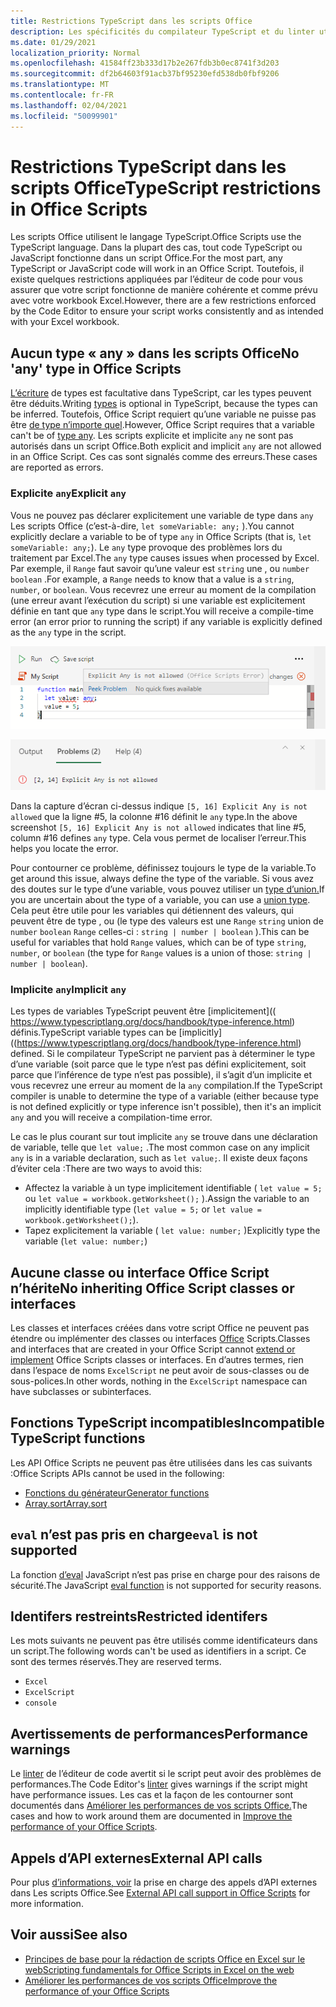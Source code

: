 ```yaml
---
title: Restrictions TypeScript dans les scripts Office
description: Les spécificités du compilateur TypeScript et du linter utilisés par l’éditeur de code de scripts Office.
ms.date: 01/29/2021
localization_priority: Normal
ms.openlocfilehash: 41584ff23b333d17b2e267fdb3b0ec8741f3d203
ms.sourcegitcommit: df2b64603f91acb37bf95230efd538db0fbf9206
ms.translationtype: MT
ms.contentlocale: fr-FR
ms.lasthandoff: 02/04/2021
ms.locfileid: "50099901"
---
```

# <a name="typescript-restrictions-in-office-scripts"></a><span data-ttu-id="96025-103">Restrictions TypeScript dans les scripts Office</span><span class="sxs-lookup"><span data-stu-id="96025-103">TypeScript restrictions in Office Scripts</span></span>

<span data-ttu-id="96025-104">Les scripts Office utilisent le langage TypeScript.</span><span class="sxs-lookup"><span data-stu-id="96025-104">Office Scripts use the TypeScript language.</span></span> <span data-ttu-id="96025-105">Dans la plupart des cas, tout code TypeScript ou JavaScript fonctionne dans un script Office.</span><span class="sxs-lookup"><span data-stu-id="96025-105">For the most part, any TypeScript or JavaScript code will work in an Office Script.</span></span> <span data-ttu-id="96025-106">Toutefois, il existe quelques restrictions appliquées par l’éditeur de code pour vous assurer que votre script fonctionne de manière cohérente et comme prévu avec votre workbook Excel.</span><span class="sxs-lookup"><span data-stu-id="96025-106">However, there are a few restrictions enforced by the Code Editor to ensure your script works consistently and as intended with your Excel workbook.</span></span>

## <a name="no-any-type-in-office-scripts"></a><span data-ttu-id="96025-107">Aucun type « any » dans les scripts Office</span><span class="sxs-lookup"><span data-stu-id="96025-107">No 'any' type in Office Scripts</span></span>

<span data-ttu-id="96025-108">[L’écriture](https://www.typescriptlang.org/docs/handbook/typescript-in-5-minutes.html) de types est facultative dans TypeScript, car les types peuvent être déduits.</span><span class="sxs-lookup"><span data-stu-id="96025-108">Writing [types](https://www.typescriptlang.org/docs/handbook/typescript-in-5-minutes.html) is optional in TypeScript, because the types can be inferred.</span></span> <span data-ttu-id="96025-109">Toutefois, Office Script requiert qu’une variable ne puisse pas être [de type n’importe quel](https://www.typescriptlang.org/docs/handbook/basic-types.html#any).</span><span class="sxs-lookup"><span data-stu-id="96025-109">However, Office Script requires that a variable can't be of [type any](https://www.typescriptlang.org/docs/handbook/basic-types.html#any).</span></span> <span data-ttu-id="96025-110">Les scripts explicite et implicite `any` ne sont pas autorisés dans un script Office.</span><span class="sxs-lookup"><span data-stu-id="96025-110">Both explicit and implicit `any` are not allowed in an Office Script.</span></span> <span data-ttu-id="96025-111">Ces cas sont signalés comme des erreurs.</span><span class="sxs-lookup"><span data-stu-id="96025-111">These cases are reported as errors.</span></span>

### <a name="explicit-any"></a><span data-ttu-id="96025-112">Explicite `any`</span><span class="sxs-lookup"><span data-stu-id="96025-112">Explicit `any`</span></span>

<span data-ttu-id="96025-113">Vous ne pouvez pas déclarer explicitement une variable de type dans `any` Les scripts Office (c’est-à-dire, `let someVariable: any;` ).</span><span class="sxs-lookup"><span data-stu-id="96025-113">You cannot explicitly declare a variable to be of type `any` in Office Scripts (that is, `let someVariable: any;`).</span></span> <span data-ttu-id="96025-114">Le `any` type provoque des problèmes lors du traitement par Excel.</span><span class="sxs-lookup"><span data-stu-id="96025-114">The `any` type causes issues when processed by Excel.</span></span> <span data-ttu-id="96025-115">Par exemple, il `Range` faut savoir qu’une valeur est `string` une , ou `number` `boolean` .</span><span class="sxs-lookup"><span data-stu-id="96025-115">For example, a `Range` needs to know that a value is a `string`, `number`, or `boolean`.</span></span> <span data-ttu-id="96025-116">Vous recevrez une erreur au moment de la compilation (une erreur avant l’exécution du script) si une variable est explicitement définie en tant que `any` type dans le script.</span><span class="sxs-lookup"><span data-stu-id="96025-116">You will receive a compile-time error (an error prior to running the script) if any variable is explicitly defined as the `any` type in the script.</span></span>

![Message explicite dans le texte de pointeur de l’éditeur de code](../images/explicit-any-editor-message.png)

![Erreur explicite dans la fenêtre de console](../images/explicit-any-error-message.png)

<span data-ttu-id="96025-119">Dans la capture d’écran ci-dessus indique `[5, 16] Explicit Any is not allowed` que la ligne #5, la colonne #16 définit le `any` type.</span><span class="sxs-lookup"><span data-stu-id="96025-119">In the above screenshot `[5, 16] Explicit Any is not allowed` indicates that line #5, column #16 defines `any` type.</span></span> <span data-ttu-id="96025-120">Cela vous permet de localiser l’erreur.</span><span class="sxs-lookup"><span data-stu-id="96025-120">This helps you locate the error.</span></span>

<span data-ttu-id="96025-121">Pour contourner ce problème, définissez toujours le type de la variable.</span><span class="sxs-lookup"><span data-stu-id="96025-121">To get around this issue, always define the type of the variable.</span></span> <span data-ttu-id="96025-122">Si vous avez des doutes sur le type d’une variable, vous pouvez utiliser un [type d’union.](https://www.typescriptlang.org/docs/handbook/unions-and-intersections.html)</span><span class="sxs-lookup"><span data-stu-id="96025-122">If you are uncertain about the type of a variable, you can use a [union type](https://www.typescriptlang.org/docs/handbook/unions-and-intersections.html).</span></span> <span data-ttu-id="96025-123">Cela peut être utile pour les variables qui détiennent des valeurs, qui peuvent être de type , ou (le type des valeurs est une `Range` `string` union de `number` `boolean` `Range` celles-ci : `string | number | boolean` ).</span><span class="sxs-lookup"><span data-stu-id="96025-123">This can be useful for variables that hold `Range` values, which can be of type `string`, `number`, or `boolean` (the type for `Range` values is a union of those: `string | number | boolean`).</span></span>

### <a name="implicit-any"></a><span data-ttu-id="96025-124">Implicite `any`</span><span class="sxs-lookup"><span data-stu-id="96025-124">Implicit `any`</span></span>

<span data-ttu-id="96025-125">Les types de variables TypeScript peuvent être [implicitement](( https://www.typescriptlang.org/docs/handbook/type-inference.html) définis.</span><span class="sxs-lookup"><span data-stu-id="96025-125">TypeScript variable types can be [implicitly]((https://www.typescriptlang.org/docs/handbook/type-inference.html) defined.</span></span> <span data-ttu-id="96025-126">Si le compilateur TypeScript ne parvient pas à déterminer le type d’une variable (soit parce que le type n’est pas défini explicitement, soit parce que l’inférence de type n’est pas possible), il s’agit d’un implicite et vous recevrez une erreur au moment de la `any` compilation.</span><span class="sxs-lookup"><span data-stu-id="96025-126">If the TypeScript compiler is unable to determine the type of a variable (either because type is not defined explicitly or type inference isn't possible), then it's an implicit `any` and you will receive a compilation-time error.</span></span>

<span data-ttu-id="96025-127">Le cas le plus courant sur tout implicite `any` se trouve dans une déclaration de variable, telle que `let value;` .</span><span class="sxs-lookup"><span data-stu-id="96025-127">The most common case on any implicit `any` is in a variable declaration, such as `let value;`.</span></span> <span data-ttu-id="96025-128">Il existe deux façons d’éviter cela :</span><span class="sxs-lookup"><span data-stu-id="96025-128">There are two ways to avoid this:</span></span>

* <span data-ttu-id="96025-129">Affectez la variable à un type implicitement identifiable ( `let value = 5;` ou `let value = workbook.getWorksheet();` ).</span><span class="sxs-lookup"><span data-stu-id="96025-129">Assign the variable to an implicitly identifiable type (`let value = 5;` or `let value = workbook.getWorksheet();`).</span></span>
* <span data-ttu-id="96025-130">Tapez explicitement la variable ( `let value: number;` )</span><span class="sxs-lookup"><span data-stu-id="96025-130">Explicitly type the variable (`let value: number;`)</span></span>

## <a name="no-inheriting-office-script-classes-or-interfaces"></a><span data-ttu-id="96025-131">Aucune classe ou interface Office Script n’hérite</span><span class="sxs-lookup"><span data-stu-id="96025-131">No inheriting Office Script classes or interfaces</span></span>

<span data-ttu-id="96025-132">Les classes et interfaces créées dans votre script Office ne peuvent pas étendre ou implémenter des classes ou interfaces [Office](https://www.typescriptlang.org/docs/handbook/classes.html#inheritance) Scripts.</span><span class="sxs-lookup"><span data-stu-id="96025-132">Classes and interfaces that are created in your Office Script cannot [extend or implement](https://www.typescriptlang.org/docs/handbook/classes.html#inheritance) Office Scripts classes or interfaces.</span></span> <span data-ttu-id="96025-133">En d’autres termes, rien dans l’espace de noms `ExcelScript` ne peut avoir de sous-classes ou de sous-polices.</span><span class="sxs-lookup"><span data-stu-id="96025-133">In other words, nothing in the `ExcelScript` namespace can have subclasses or subinterfaces.</span></span>

## <a name="incompatible-typescript-functions"></a><span data-ttu-id="96025-134">Fonctions TypeScript incompatibles</span><span class="sxs-lookup"><span data-stu-id="96025-134">Incompatible TypeScript functions</span></span>

<span data-ttu-id="96025-135">Les API Office Scripts ne peuvent pas être utilisées dans les cas suivants :</span><span class="sxs-lookup"><span data-stu-id="96025-135">Office Scripts APIs cannot be used in the following:</span></span>

* [<span data-ttu-id="96025-136">Fonctions du générateur</span><span class="sxs-lookup"><span data-stu-id="96025-136">Generator functions</span></span>](https://developer.mozilla.org/docs/Web/JavaScript/Guide/Iterators_and_Generators#generator_functions)
* [<span data-ttu-id="96025-137">Array.sort</span><span class="sxs-lookup"><span data-stu-id="96025-137">Array.sort</span></span>](https://developer.mozilla.org/docs/Web/JavaScript/Reference/Global_Objects/Array/sort)

## <a name="eval-is-not-supported"></a><span data-ttu-id="96025-138">`eval` n’est pas pris en charge</span><span class="sxs-lookup"><span data-stu-id="96025-138">`eval` is not supported</span></span>

<span data-ttu-id="96025-139">La fonction [d’eval](https://developer.mozilla.org/docs/Web/JavaScript/Reference/Global_Objects/eval) JavaScript n’est pas prise en charge pour des raisons de sécurité.</span><span class="sxs-lookup"><span data-stu-id="96025-139">The JavaScript [eval function](https://developer.mozilla.org/docs/Web/JavaScript/Reference/Global_Objects/eval) is not supported for security reasons.</span></span>

## <a name="restricted-identifers"></a><span data-ttu-id="96025-140">Identifers restreints</span><span class="sxs-lookup"><span data-stu-id="96025-140">Restricted identifers</span></span>

<span data-ttu-id="96025-141">Les mots suivants ne peuvent pas être utilisés comme identificateurs dans un script.</span><span class="sxs-lookup"><span data-stu-id="96025-141">The following words can't be used as identifiers in a script.</span></span> <span data-ttu-id="96025-142">Ce sont des termes réservés.</span><span class="sxs-lookup"><span data-stu-id="96025-142">They are reserved terms.</span></span>

* `Excel`
* `ExcelScript`
* `console`

## <a name="performance-warnings"></a><span data-ttu-id="96025-143">Avertissements de performances</span><span class="sxs-lookup"><span data-stu-id="96025-143">Performance warnings</span></span>

<span data-ttu-id="96025-144">Le [linter](https://wikipedia.org/wiki/Lint_(software)) de l’éditeur de code avertit si le script peut avoir des problèmes de performances.</span><span class="sxs-lookup"><span data-stu-id="96025-144">The Code Editor's [linter](https://wikipedia.org/wiki/Lint_(software)) gives warnings if the script might have performance issues.</span></span> <span data-ttu-id="96025-145">Les cas et la façon de les contourner sont documentés dans [Améliorer les performances de vos scripts Office.](web-client-performance.md)</span><span class="sxs-lookup"><span data-stu-id="96025-145">The cases and how to work around them are documented in [Improve the performance of your Office Scripts](web-client-performance.md).</span></span>

## <a name="external-api-calls"></a><span data-ttu-id="96025-146">Appels d’API externes</span><span class="sxs-lookup"><span data-stu-id="96025-146">External API calls</span></span>

<span data-ttu-id="96025-147">Pour plus [d’informations, voir](external-calls.md) la prise en charge des appels d’API externes dans Les scripts Office.</span><span class="sxs-lookup"><span data-stu-id="96025-147">See [External API call support in Office Scripts](external-calls.md) for more information.</span></span>

## <a name="see-also"></a><span data-ttu-id="96025-148">Voir aussi</span><span class="sxs-lookup"><span data-stu-id="96025-148">See also</span></span>

* [<span data-ttu-id="96025-149">Principes de base pour la rédaction de scripts Office en Excel sur le web</span><span class="sxs-lookup"><span data-stu-id="96025-149">Scripting fundamentals for Office Scripts in Excel on the web</span></span>](scripting-fundamentals.md)
* [<span data-ttu-id="96025-150">Améliorer les performances de vos scripts Office</span><span class="sxs-lookup"><span data-stu-id="96025-150">Improve the performance of your Office Scripts</span></span>](web-client-performance.md)
